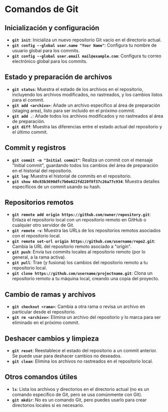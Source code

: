 # Comandos de Git

## Inicialización y configuración
- **`git init`**: Inicializa un nuevo repositorio Git vacío en el directorio actual.
- **`git config --global user.name "Your Name"`**: Configura tu nombre de usuario global para los commits.
- **`git config --global user.email mail@example.com`**: Configura tu correo electrónico global para los commits.

## Estado y preparación de archivos
- **`git status`**: Muestra el estado de los archivos en el repositorio, incluyendo los archivos modificados, no rastreados, y los cambios listos para el commit.
- **`git add <archivo>`**: Añade un archivo específico al área de preparación (staging area), listo para ser incluido en el próximo commit.
- **`git add .`**: Añade todos los archivos modificados y no rastreados al área de preparación.
- **`git diff`**: Muestra las diferencias entre el estado actual del repositorio y el último commit.

## Commit y registros
- **`git commit -m "Initial commit"`**: Realiza un commit con el mensaje "Initial commit", guardando todos los cambios del área de preparación en el historial del repositorio.
- **`git log`**: Muestra el historial de commits en el repositorio.
- **`git show 48c83b3690dfc7b0e622fd220f8f37c26a77c934`**: Muestra detalles específicos de un commit usando su hash.

## Repositorios remotos
- **`git remote add origin https://github.com/owner/repository.git`**: Enlaza el repositorio local con un repositorio remoto en GitHub o cualquier otro servidor de Git.
- **`git remote -v`**: Muestra las URLs de los repositorios remotos asociados con el repositorio local.
- **`git remote set-url origin https://github.com/username/repo2.git`**: Cambia la URL del repositorio remoto asociado a "origin".
- **`git push`**: Envía tus commits locales al repositorio remoto (por lo general, a la rama activa).
- **`git pull`**: Trae (y fusiona) los cambios del repositorio remoto a tu repositorio local.
- **`git clone https://github.com/username/projectname.git`**: Clona un repositorio remoto a tu máquina local, creando una copia del proyecto.

## Cambio de ramas y archivos
- **`git checkout <rama>`**: Cambia a otra rama o revisa un archivo en particular desde el repositorio.
- **`git rm <archivo>`**: Elimina un archivo del repositorio y lo marca para ser eliminado en el próximo commit.

## Deshacer cambios y limpieza
- **`git reset`**: Reestablece el estado del repositorio a un commit anterior. Se puede usar para deshacer cambios no deseados.
- **`git clean`**: Elimina los archivos no rastreados en el repositorio local.

## Otros comandos útiles
- **`ls`**: Lista los archivos y directorios en el directorio actual (no es un comando específico de Git, pero se usa comúnmente con Git).
- **`git mkdir`**: No es un comando Git, pero puedes usarlo para crear directorios locales si es necesario.
